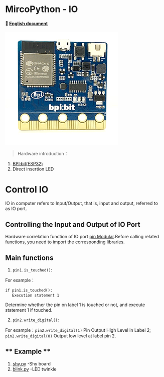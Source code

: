 # MircoPython - IO
#### 📖 [English document](https://github.com/aJantes/MircoPython-IO/blob/master/README.md)
![](album/bit.gif)
> Hardware introduction：
1. [BPI:bit(ESP32)](https://github.com/aJantes/introduce-bpi-bit/blob/master/README.md)
2. Direct insertion LED

# Control IO

IO in computer refers to Input/Output, that is, input and output, referred to as IO port.

## **Controlling the Input and Output of IO Port**

Hardware correlation function of IO port [pin Modular](https://github.com/aJantes/MircoPython-IO/blob/master/source/pins.py).Before calling related functions, you need to import the corresponding libraries.
## Main functions
1. `pin1.is_touched()`:

For example：
 ```
 if pin1.is_touched():
    Execution statement 1
 ```
Determine whether the pin on label 1 is touched or not, and execute statement 1 if touched.

2. `pin2.write_digital()`:

For example：`pin2.write_digital(1)` Pin Output High Level in Label 2; `pin2.write_digital(0)` Output low level at label pin 2.


## ** Example **
1. [shy.py](https://github.com/aJantes/MircoPython-IO/blob/master/example/shy.py)   -Shy board
2. [blink.py](https://github.com/aJantes/MircoPython-IO/blob/master/example/blink.py) -LED twinkle



